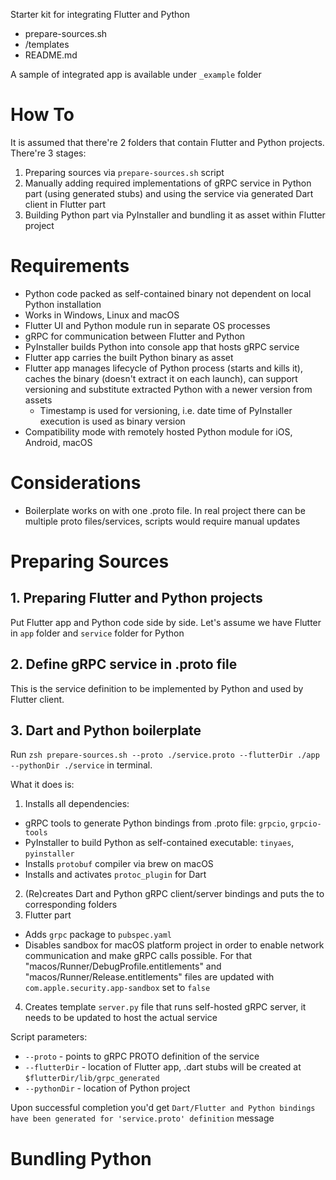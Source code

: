 Starter kit for integrating Flutter and Python

- prepare-sources.sh
- /templates
- README.md

A sample of integrated app is available under `_example` folder

# How To

It is assumed that there're 2 folders that contain Flutter and Python projects. There're 3 stages:
1. Preparing sources via `prepare-sources.sh` script
2. Manually adding required implementations of gRPC service in Python part (using generated stubs) and using the service via generated Dart client in Flutter part
3. Building Python part via PyInstaller and bundling it as asset within Flutter project

# Requirements

- Python code packed as self-contained binary not dependent on local Python installation
- Works in Windows, Linux and macOS
- Flutter UI and Python module run in separate OS processes
- gRPC for communication between Flutter and Python
- PyInstaller builds Python into console app that hosts gRPC service
- Flutter app carries the built Python binary as asset
- Flutter app manages lifecycle of Python process (starts and kills it), caches the binary (doesn't extract it on each launch), can support versioning and substitute extracted Python with a newer version from assets
  - Timestamp is used for versioning, i.e. date time of PyInstaller execution is used as binary version
- Compatibility mode with remotely hosted Python module for iOS, Android, macOS

# Considerations

- Boilerplate works on with one .proto file. In real project there can be multiple proto files/services, scripts would require manual updates

# Preparing Sources

## 1. Preparing Flutter and Python projects

Put Flutter app and Python code side by side. Let's assume we have Flutter in `app` folder and `service` folder for Python

## 2. Define gRPC service in .proto file

This is the service definition to be implemented by Python and used by Flutter client.

## 3. Dart and Python boilerplate

Run `zsh prepare-sources.sh --proto ./service.proto --flutterDir ./app --pythonDir ./service` in terminal.

What it does is:
1. Installs all dependencies:
  - gRPC tools to generate Python bindings from .proto file: `grpcio`, `grpcio-tools`
  - PyInstaller to build Python as self-contained executable: `tinyaes`, `pyinstaller`
  - Installs `protobuf` compiler via brew on macOS
  - Installs and activates `protoc_plugin` for Dart
2. (Re)creates Dart and Python gRPC client/server bindings and puts the to corresponding folders
3. Flutter part
  - Adds `grpc` package to `pubspec.yaml`
  - Disables sandbox for macOS platform project in order to enable network communication and make gRPC calls possible. For that "macos/Runner/DebugProfile.entitlements" and "macos/Runner/Release.entitlements" files are updated with `com.apple.security.app-sandbox` set to `false`
4. Creates template `server.py` file that runs self-hosted gRPC server, it needs to be updated to host the actual service

Script parameters:
- `--proto` - points to gRPC PROTO definition of the service
- `--flutterDir` - location of Flutter app, .dart stubs will be created at `$flutterDir/lib/grpc_generated`
- `--pythonDir` - location of Python project

Upon successful completion you'd get `Dart/Flutter and Python bindings have been generated for 'service.proto' definition` message

# Bundling Python